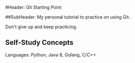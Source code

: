 #Header: Git Starting Point

##SubHeader: My personal tutorial to practice on using Git.

Don't give up and keep practicing.

## Self-Study Concepts
Languages: Python, Java 8, Golang, C/C++